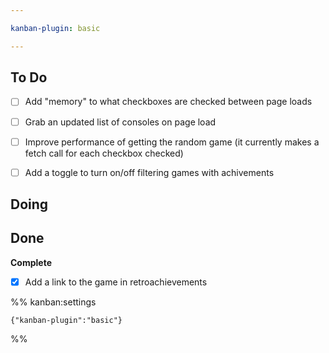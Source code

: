 ```yaml
---

kanban-plugin: basic

---
```


## To Do

- [ ] Add "memory" to what checkboxes are checked between page loads
- [ ] Grab an updated list of consoles on page load
- [ ] Improve performance of getting the random game (it currently makes a fetch call for each checkbox checked)
- [ ] Add a toggle to turn on/off filtering games with achivements


## Doing



## Done

**Complete**
- [x] Add a link to the game in retroachievements




%% kanban:settings
```
{"kanban-plugin":"basic"}
```
%%
